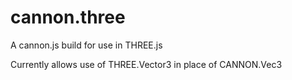 # cannon.three
A cannon.js build for use in THREE.js

Currently allows use of THREE.Vector3 in place of CANNON.Vec3

